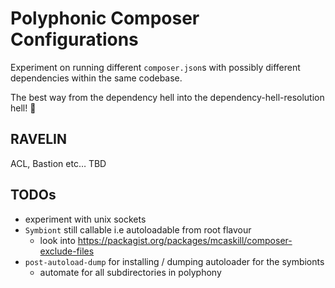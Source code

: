 Polyphonic Composer Configurations
==================================

Experiment on running different `composer.json`s with possibly different dependencies within the same codebase.

The best way from the dependency hell into the dependency-hell-resolution hell! :shrug:

## RAVELIN
ACL, Bastion etc… TBD

## TODOs
* experiment with unix sockets
* `Symbiont` still callable i.e autoloadable from root flavour
  * look into https://packagist.org/packages/mcaskill/composer-exclude-files
* `post-autoload-dump` for installing / dumping autoloader for the symbionts
  * automate for all subdirectories in polyphony
